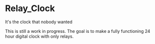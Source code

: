 # Relay_Clock
It's the clock that nobody wanted

This is still a work in progress. The goal is to make a fully functioning 24 hour digital clock with only relays.
